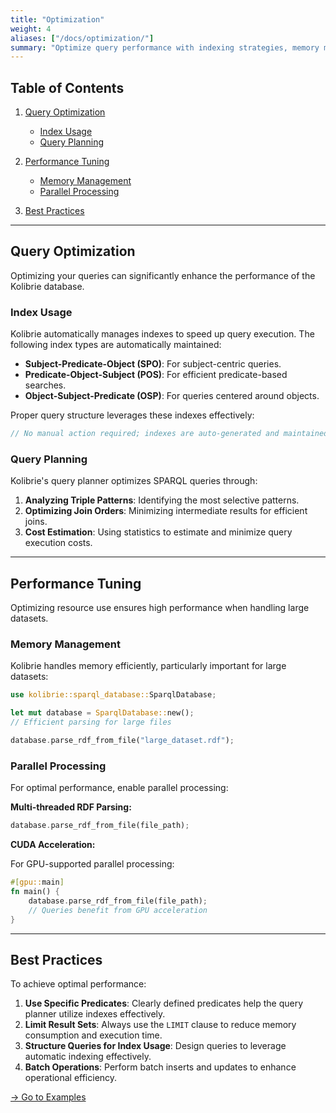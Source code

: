 ```yaml
---
title: "Optimization"
weight: 4
aliases: ["/docs/optimization/"]
summary: "Optimize query performance with indexing strategies, memory management, and parallel processing techniques."
---
```


## Table of Contents

1. [Query Optimization](#query-optimization)

   * [Index Usage](#index-usage)
   * [Query Planning](#query-planning)
2. [Performance Tuning](#performance-tuning)

   * [Memory Management](#memory-management)
   * [Parallel Processing](#parallel-processing)
3. [Best Practices](#best-practices)

---

## Query Optimization

Optimizing your queries can significantly enhance the performance of the Kolibrie database.

### Index Usage

Kolibrie automatically manages indexes to speed up query execution. The following index types are automatically maintained:

* **Subject-Predicate-Object (SPO)**: For subject-centric queries.
* **Predicate-Object-Subject (POS)**: For efficient predicate-based searches.
* **Object-Subject-Predicate (OSP)**: For queries centered around objects.

Proper query structure leverages these indexes effectively:

```rust
// No manual action required; indexes are auto-generated and maintained by Kolibrie.
```

### Query Planning

Kolibrie's query planner optimizes SPARQL queries through:

1. **Analyzing Triple Patterns**: Identifying the most selective patterns.
2. **Optimizing Join Orders**: Minimizing intermediate results for efficient joins.
3. **Cost Estimation**: Using statistics to estimate and minimize query execution costs.

---

## Performance Tuning

Optimizing resource use ensures high performance when handling large datasets.

### Memory Management

Kolibrie handles memory efficiently, particularly important for large datasets:

```rust
use kolibrie::sparql_database::SparqlDatabase;

let mut database = SparqlDatabase::new();
// Efficient parsing for large files

database.parse_rdf_from_file("large_dataset.rdf");
```

### Parallel Processing

For optimal performance, enable parallel processing:

**Multi-threaded RDF Parsing:**

```rust
database.parse_rdf_from_file(file_path);
```

**CUDA Acceleration:**

For GPU-supported parallel processing:

```rust
#[gpu::main]
fn main() {
    database.parse_rdf_from_file(file_path);
    // Queries benefit from GPU acceleration
}
```

---

## Best Practices

To achieve optimal performance:

1. **Use Specific Predicates**: Clearly defined predicates help the query planner utilize indexes effectively.
2. **Limit Result Sets**: Always use the `LIMIT` clause to reduce memory consumption and execution time.
3. **Structure Queries for Index Usage**: Design queries to leverage automatic indexing effectively.
4. **Batch Operations**: Perform batch inserts and updates to enhance operational efficiency.

[→ Go to Examples](../examples/)